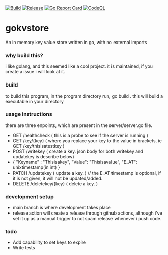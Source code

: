 [![Build](https://github.com/LavHinsu/gokvstore/actions/workflows/build.yaml/badge.svg)](https://github.com/LavHinsu/gokvstore/actions/workflows/build.yaml) [![Release](https://github.com/LavHinsu/gokvstore/actions/workflows/release.yml/badge.svg)](https://github.com/LavHinsu/gokvstore/actions/workflows/release.yml) [![Go Report Card](https://goreportcard.com/badge/github.com/LavHinsu/gokvstore)](https://goreportcard.com/report/github.com/LavHinsu/gokvstore) [![CodeQL](https://github.com/LavHinsu/gokvstore/actions/workflows/github-code-scanning/codeql/badge.svg)](https://github.com/LavHinsu/gokvstore/actions/workflows/github-code-scanning/codeql)
# gokvstore
 An in memory key value store written in go, with no external imports

### why build this? 
i like golang, and this seemed like a cool project. it is maintained, if you create a issue i will look at it. 

### build
 to build this program, in the program directory run,
 go build . 
 this will build a executable in your directory

### usage instructions
 there are three enpoints, which are present in the server/server.go file.
 - GET /healthcheck ( this is a probe to see if the server is running )
 - GET /key/{key} ( where you replace your key to the value in brackets, ie GET /key/thisisatestkey )
 - POST /writekey ( create a key. json body for both writekey and updatekey is describe below)
 - { "Keyname" : "Thisisakey", "Value": "Thisisavalue", "E_AT": unixtimestamp(in int) } 
 - PATCH /updatekey ( update a key. ) // the E_AT timestamp is optional, if it is not given, it will not be updated/added.
 - DELETE /deletekey/{key} ( delete a key. )

### development setup
 - main branch is where development takes place
 - release action will create a release through github actions, although i've set it up as a manual trigger to not spam release whenever i push code.

### todo
 - Add capability to set keys to expire
 - Write tests
